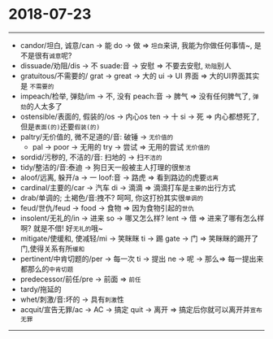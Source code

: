 # 2018-07-23

---

- candor/坦白, 诚意/can -> 能 do -> 做 => `坦白`来讲, 我能为你做任何事情~, 是不是很有`诚意`呢?
- dissuade/劝阻/dis -> 不 suade:音 -> 安慰 => 不要去安慰, `劝阻`别人
- gratuitous/不需要的/ grat -> great -> 大的 ui -> UI 界面 => 大的UI界面其实是 `不需要的`
- impeach/检举, 弹劾/im -> 不, 没有 peach:音 -> 脾气 => 没有任何脾气了, `弹劾`的人太多了
- ostensible/表面的, 假装的/os -> 内心os ten -> 十 si -> 死 => 内心都想死了,但是`表面(的)`还要`假装(的)`
- paltry/无价值的, 微不足道的/音: 破锤 -> `无价值的`
    - pal -> poor -> 无用的 try -> 尝试 => 无用的尝试 `无价值的`
- sordid/污秽的, 不洁的/音: 扫地的 -> 扫`不洁的`
- tidy/整洁的/音:泰迪 -> 狗日天一般被主人打理的很`整洁`
- aloof/远离, 躲开/a -> 一 loof:音 -> 路虎 => 看到路边的虎要`远离`
- cardinal/主要的/car -> 汽车 di -> 滴滴 => 滴滴打车是`主要的`出行方式
- drab/单调的; 土褐色/音:拽不? 呵呵, 你这打扮其实很`单调的`
- feud/世仇/feud -> food -> 食物 => 因为食物引起的`世仇`
- insolent/无礼的/in -> 进来 so -> 哪又怎么样? lent -> 借 => 进来了哪有怎么样啊? 就是不借! 好`无礼的`哦~
- mitigate/使缓和, 使减轻/mi -> 笑眯眯 ti -> 踢 gate -> 门 => 笑眯眯的踢开了门,使得关系有所`缓和`
- pertinent/中肯切题的/per -> 每一次 ti -> 提出 ne -> 呢 -> 那么=> 每一提出来都那么的`中肯切题`
- predecessor/前任/pre -> 前面 => `前任`
- tardy/拖延的
- whet/刺激/音:坏的 -> 具有`刺激`性
- acquit/宣告无罪/ac -> AC -> 搞定 quit -> 离开 => 搞定后你就可以离开并`宣布无罪`

---
